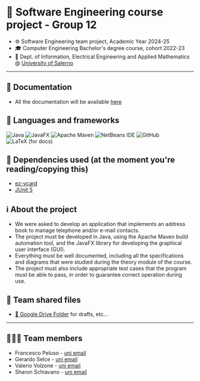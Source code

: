 # 🚀 Software Engineering course project - Group 12
- ⚙️ Software Engineering team project, Academic Year 2024-25
- 🎓 Computer Engineering Bachelor's degree course, cohort 2022-23
- 🏫 Dept. of Information, Electrical Engineering and Applied Mathematics @ [University of Salerno](https://unisa.it/)

---

## 📄 Documentation
- All the documentation will be available [here](https://github.com/francescopeluso/SWE-Project/tree/main/docs)

## 💾 Languages and frameworks
![Java](https://img.shields.io/badge/java-%23ED8B00.svg?style=for-the-badge&logo=openjdk&logoColor=white)
![JavaFX](https://img.shields.io/badge/javafx-%23FF0000.svg?style=for-the-badge&logo=javafx&logoColor=white)
![Apache Maven](https://img.shields.io/badge/Apache%20Maven-C71A36?style=for-the-badge&logo=Apache%20Maven&logoColor=white)
![NetBeans IDE](https://img.shields.io/badge/NetBeansIDE-1B6AC6.svg?style=for-the-badge&logo=apache-netbeans-ide&logoColor=white)
![GitHub](https://img.shields.io/badge/github-%23121011.svg?style=for-the-badge&logo=github&logoColor=white)
![LaTeX (for docs)](https://img.shields.io/badge/latex-%23008080.svg?style=for-the-badge&logo=latex&logoColor=white)

## 🧩 Dependencies used (at the moment you're reading/copying this)
- [ez-vcard](https://github.com/mangstadt/ez-vcard)
- [JUnit 5](https://github.com/junit-team/junit5)

## ℹ️ About the project
- We were asked to develop an application that implements an address book to manage telephone and/or e-mail contacts.
- The project must be developed in Java, using the Apache Maven build automation tool, and the JavaFX library for developing the graphical user interface (GUI).
- Everything must be well documented, including all the specifications and diagrams that were studied during the theory module of the course.
- The project must also include appropriate test cases that the program must be able to pass, in order to guarantee correct operation during use.


## 📝 Team shared files
- [📂 Google Drive Folder](https://drive.google.com/drive/folders/1oue3cB1Z_F3Z3lOm-P0us-nUvAmd06SI?usp=sharing) for drafts, etc...

---

## 🧑🏻‍💻 Team members
- Francesco Peluso - [uni email](mailto:f.peluso29@studenti.unisa.it)
- Gerardo Selce - [uni email](mailto:g.selce2@studenti.unisa.it )
- Valerio Volzone - [uni email](mailto:v.volzone4@studenti.unisa.it)
- Sharon Schiavano - [uni email](mailto:s.schiavano1@studenti.unisa.it)
